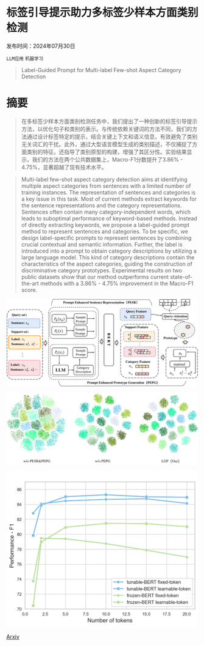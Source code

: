# 标签引导提示助力多标签少样本方面类别检测

发布时间：2024年07月30日

`LLM应用` `机器学习`

> Label-Guided Prompt for Multi-label Few-shot Aspect Category Detection

# 摘要

> 在多标签少样本方面类别检测任务中，我们提出了一种创新的标签引导提示方法，以优化句子和类别的表示。与传统依赖关键词的方法不同，我们的方法通过设计标签特定的提示，结合关键上下文和语义信息，有效避免了类别无关词汇的干扰。此外，通过大型语言模型生成的类别描述，不仅捕捉了方面类别的特征，还指导了类别原型的构建，增强了其区分性。实验结果显示，我们的方法在两个公共数据集上，Macro-F1分数提升了3.86% - 4.75%，显著超越了现有技术水平。

> Multi-label few-shot aspect category detection aims at identifying multiple aspect categories from sentences with a limited number of training instances. The representation of sentences and categories is a key issue in this task. Most of current methods extract keywords for the sentence representations and the category representations. Sentences often contain many category-independent words, which leads to suboptimal performance of keyword-based methods. Instead of directly extracting keywords, we propose a label-guided prompt method to represent sentences and categories. To be specific, we design label-specific prompts to represent sentences by combining crucial contextual and semantic information. Further, the label is introduced into a prompt to obtain category descriptions by utilizing a large language model. This kind of category descriptions contain the characteristics of the aspect categories, guiding the construction of discriminative category prototypes. Experimental results on two public datasets show that our method outperforms current state-of-the-art methods with a 3.86% - 4.75% improvement in the Macro-F1 score.

![标签引导提示助力多标签少样本方面类别检测](../../../paper_images/2407.20673/x1.png)

![标签引导提示助力多标签少样本方面类别检测](../../../paper_images/2407.20673/x2.png)

![标签引导提示助力多标签少样本方面类别检测](../../../paper_images/2407.20673/token.png)

[Arxiv](https://arxiv.org/abs/2407.20673)